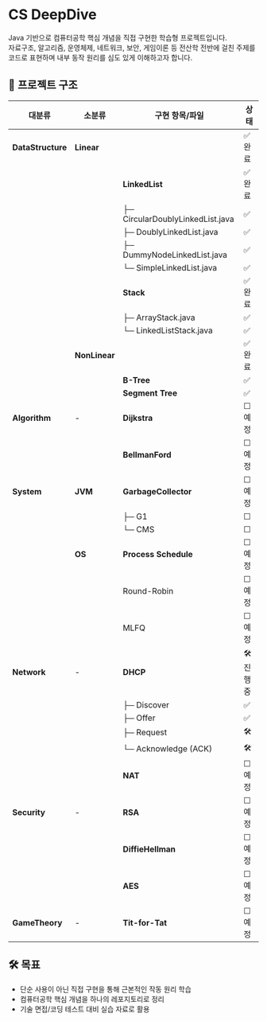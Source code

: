 # CS DeepDive

Java 기반으로 컴퓨터공학 핵심 개념을 직접 구현한 학습형 프로젝트입니다.  
자료구조, 알고리즘, 운영체제, 네트워크, 보안, 게임이론 등 전산학 전반에 걸친 주제를 코드로 표현하며 내부 동작 원리를 심도 있게 이해하고자 합니다.

## 📁 프로젝트 구조
| 대분류               | 소분류           | 구현 항목/파일                         | 상태       |
| ----------------- | ------------- | -------------------------------- | -------- |
| **DataStructure** | **Linear**    |                                  | ✅ 완료   |
|                   |               | **LinkedList**                   | ✅ 완료   |
|                   |               | ├─ CircularDoublyLinkedList.java | ✅        |
|                   |               | ├─ DoublyLinkedList.java         | ✅        |
|                   |               | ├─ DummyNodeLinkedList.java      | ✅        |
|                   |               | └─ SimpleLinkedList.java         | ✅        |
|                   |               | **Stack**                        | ✅ 완료   |
|                   |               | ├─ ArrayStack.java               | ✅        |
|                   |               | └─ LinkedListStack.java          | ✅        |
|                   | **NonLinear** |                                  | ✅ 완료   |
|                   |               | **B-Tree**                       | ✅        |
|                   |               | **Segment Tree**                 | ✅        |
| **Algorithm**     | -             | **Dijkstra**                     | ☐ 예정     |
|                   |               | **BellmanFord**                  | ☐ 예정     |
| **System**        | **JVM**       | **GarbageCollector**             | ☐ 예정     |
|                   |               | ├─ G1                            | ☐         |
|                   |               | └─ CMS                           | ☐         |
|                   | **OS**        | **Process Schedule**             | ☐ 예정     |
|                   |               | Round-Robin                      | ☐ 예정     |
|                   |               | MLFQ                             | ☐ 예정     |
| **Network**       | -             | **DHCP**                         | 🛠️ 진행 중 |
|                   |               | ├─ Discover                      | ✅      |
|                   |               | ├─ Offer                         | ✅      |
|                   |               | ├─ Request                       | 🛠️      |
|                   |               | └─ Acknowledge (ACK)             | 🛠️      |
|                   |               | **NAT**                          | ☐ 예정     |
| **Security**      | -             | **RSA**                          | ☐ 예정     |
|                   |               | **DiffieHellman**                | ☐ 예정     |
|                   |               | **AES**                          | ☐ 예정     |
| **GameTheory**    | -             | **Tit-for-Tat**                  | ☐ 예정     |




## 🛠️ 목표

- 단순 사용이 아닌 직접 구현을 통해 근본적인 작동 원리 학습
- 컴퓨터공학 핵심 개념을 하나의 레포지토리로 정리
- 기술 면접/코딩 테스트 대비 실습 자료로 활용
